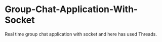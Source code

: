 # Group-Chat-Application-With-Socket

Real time group chat application with socket and here has used Threads.
